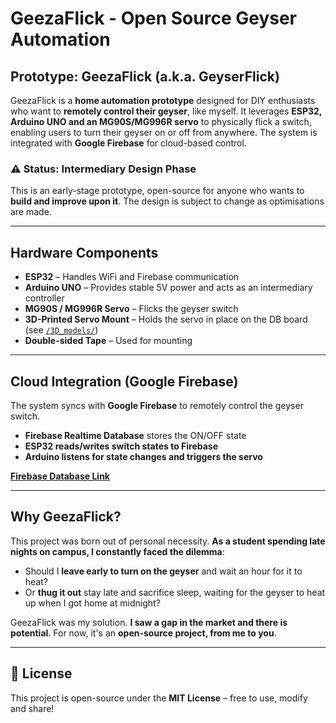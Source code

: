 # GeezaFlick - Open Source Geyser Automation  

## Prototype: GeezaFlick (a.k.a. GeyserFlick)  
GeezaFlick is a **home automation prototype** designed for DIY enthusiasts who want to **remotely control their geyser**, like myself. It leverages **ESP32, Arduino UNO and an MG90S/MG996R servo** to physically flick a switch, enabling users to turn their geyser on or off from anywhere. The system is integrated with **Google Firebase** for cloud-based control.  

### ⚠ Status: **Intermediary Design Phase**  
This is an early-stage prototype, open-source for anyone who wants to **build and improve upon it**. The design is subject to change as optimisations are made.  

---

## Hardware Components  
- **ESP32** – Handles WiFi and Firebase communication  
- **Arduino UNO** – Provides stable 5V power and acts as an intermediary controller  
- **MG90S / MG996R Servo** – Flicks the geyser switch  
- **3D-Printed Servo Mount** – Holds the servo in place on the DB board (see [`/3D_models/`](./3D_models/))  
- **Double-sided Tape** – Used for mounting  

---

## Cloud Integration (Google Firebase)  
The system syncs with **Google Firebase** to remotely control the geyser switch.  
- **Firebase Realtime Database** stores the ON/OFF state  
- **ESP32 reads/writes switch states to Firebase**  
- **Arduino listens for state changes and triggers the servo**  

**[Firebase Database Link](https://console.firebase.google.com/u/0/project/geezaflick/database/geezaflick-default-rtdb/data)**  

---

## Why GeezaFlick?  
This project was born out of personal necessity. **As a student spending late nights on campus, I constantly faced the dilemma**:  
- Should I **leave early to turn on the geyser** and wait an hour for it to heat?  
- Or **thug it out** stay late and sacrifice sleep, waiting for the geyser to heat up when I got home at midnight?  

GeezaFlick was my solution. **I saw a gap in the market and there is potential**. For now, it's an **open-source project, from me to you**.  

---

## 📜 License  
This project is open-source under the **MIT License** – free to use, modify and share!  
